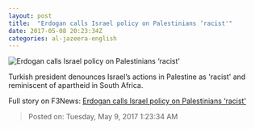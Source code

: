 ```yaml
---
layout: post
title:  "Erdogan calls Israel policy on Palestinians ‘racist'"
date: 2017-05-08 20:23:34Z
categories: al-jazeera-english
---
```


![Erdogan calls Israel policy on Palestinians ‘racist'](http://www.aljazeera.com/mritems/Images/2017/5/8/3652507e53914a519729fe8370c29cf0_18.jpg)

Turkish president denounces Israel’s actions in Palestine as 'racist' and reminiscent of apartheid in South Africa.


Full story on F3News: [Erdogan calls Israel policy on Palestinians ‘racist'](http://www.f3nws.com/n/rgWntC)

> Posted on: Tuesday, May 9, 2017 1:23:34 AM
